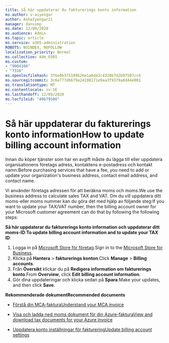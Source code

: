 ```yaml
---
title: Så här uppdaterar du fakturerings konto information
ms.author: v-aiyengar
author: AshaIyengar21
manager: dansimp
ms.date: 12/09/2020
ms.audience: Admin
ms.topic: article
ms.service: o365-administration
ROBOTS: NOINDEX, NOFOLLOW
localization_priority: Normal
ms.collection: Adm_O365
ms.custom:
- "9004166"
- "7316"
ms.openlocfilehash: 3f6e0b375189526e1a6da3c4320b7d2b97507cc6
ms.sourcegitcommit: 3c6e777d6679a24108171e9aa3f9379a8d44e001
ms.translationtype: MT
ms.contentlocale: sv-SE
ms.lasthandoff: 12/09/2020
ms.locfileid: "49679500"
---
```

# <a name="how-to-update-billing-account-information"></a><span data-ttu-id="009ab-102">Så här uppdaterar du fakturerings konto information</span><span class="sxs-lookup"><span data-stu-id="009ab-102">How to update billing account information</span></span>

<span data-ttu-id="009ab-103">Innan du köper tjänster som har en avgift måste du lägga till eller uppdatera organisationens företags adress, kontaktens e-postadress och kontakt namn.</span><span class="sxs-lookup"><span data-stu-id="009ab-103">Before purchasing services that have a fee, you need to add or update your organization's business address, contact email address, and contact name.</span></span>

<span data-ttu-id="009ab-104">Vi använder företags adressen för att beräkna moms och moms.</span><span class="sxs-lookup"><span data-stu-id="009ab-104">We use the business address to calculate sales TAX and VAT.</span></span> <span data-ttu-id="009ab-105">Om du vill uppdatera ditt moms-eller moms nummer kan du göra det med hjälp av följande steg:</span><span class="sxs-lookup"><span data-stu-id="009ab-105">If you want to update your TAX/VAT number, then the billing account owner for your Microsoft customer agreement can do that by following the following steps:</span></span>

<span data-ttu-id="009ab-106">**Så här uppdaterar du fakturerings konto information och uppdaterar ditt moms-ID**:</span><span class="sxs-lookup"><span data-stu-id="009ab-106">**To update billing account information and to update your TAX ID**:</span></span>

1. <span data-ttu-id="009ab-107">Logga in på [Microsoft Store för företag](https://businessstore.microsoft.com/).</span><span class="sxs-lookup"><span data-stu-id="009ab-107">Sign in to the [Microsoft Store for Business](https://businessstore.microsoft.com/).</span></span>
1. <span data-ttu-id="009ab-108">Klicka på **Hantera**  >  **fakturerings konton**.</span><span class="sxs-lookup"><span data-stu-id="009ab-108">Click **Manage** > **Billing accounts**.</span></span>
1. <span data-ttu-id="009ab-109">Från **Översikt** klickar du på **Redigera information om fakturerings konto**.</span><span class="sxs-lookup"><span data-stu-id="009ab-109">From **Overview**, click **Edit billing account information**.</span></span>
1. <span data-ttu-id="009ab-110">Gör dina uppdateringar och klicka sedan på **Spara**.</span><span class="sxs-lookup"><span data-stu-id="009ab-110">Make your updates, and then click **Save**.</span></span> 

<span data-ttu-id="009ab-111">**Rekommenderade dokument**</span><span class="sxs-lookup"><span data-stu-id="009ab-111">**Recommended documents**</span></span>

- [<span data-ttu-id="009ab-112">Förstå din MCA-faktura</span><span class="sxs-lookup"><span data-stu-id="009ab-112">Understand your MCA invoice</span></span>](https://docs.microsoft.com/azure/cost-management-billing/understand/mca-understand-your-invoice)

- [<span data-ttu-id="009ab-113">Visa och ladda ned moms dokument för din Azure-faktura</span><span class="sxs-lookup"><span data-stu-id="009ab-113">View and download tax documents for your Azure invoice</span></span>](https://docs.microsoft.com/azure/cost-management-billing/understand/mca-download-tax-document)

- [<span data-ttu-id="009ab-114">Uppdatera konto inställningar för fakturering</span><span class="sxs-lookup"><span data-stu-id="009ab-114">Update billing account settings</span></span>](https://docs.microsoft.com/microsoft-store/update-microsoft-store-for-business-account-settings)  
